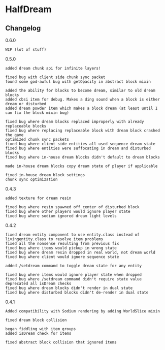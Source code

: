 # HalfDream

## Changelog

0.6.0
	
	WIP (lot of stuff)

0.5.0

    added dream chunk api for infinite layers!

    fixed bug with client side chunk sync packet
    found some god-awful bug with getOpacity in abstract block mixin

    added the ability for blocks to become dream, similar to old dream blocks
    added cbsi item for debug. Makes a ding sound when a block is either dream or disturbed
    added dream powder item which makes a block dream (at least until I can fix the block mixin bug)

    fixed bug where dream blocks replaced improperly with already replaceable blocks
    fixed bug where replacing replaceable block with dream block crashed the game
    optimized chunk sync packets
    fixed bug where client side entities all used sequence dream state
    fixed bug where entities were suffocating in dream and disturbed blocks
    fixed bug where in-house dream blocks didn't default to dream blocks

    made in-house dream blocks copy dream state of player if applicable

    fixed in-house dream block settings
    chunk sync optimization

0.4.3

    added texture for dream resin

    fixed bug where resin spawned off center of disturbed block
    fixed bug where other players would ignore player state
    fixed bug where sodium ignored dream light levels

0.4.2

    fixed dream entity component to use entity.class instead of livingentity.class to resolve item problems
    fixed all the nonsense resulting from previous fix
    fixed bug where items would pickup in wrong state
    fixed bug where dream resin dropped in real world, not dream world
    fixed bug where client would ignore sequence state

    added /setdream command to toggle dream state for any entity

    fixed bug where items would ignore player state when dropped
    fixed bug where /setdream command didn't require state value
    deprecated all isDream checks
    fixed bug where dream blocks didn't render in dual state
    fixed bug where disturbed blocks didn't de-render in dual state

0.4.1

    Added compatibility with Sodium rendering by adding WorldSlice mixin

    fixed dream block collision

    began fiddling with item groups
    added isDream check for items

    fixed abstract block collision that ignored items

